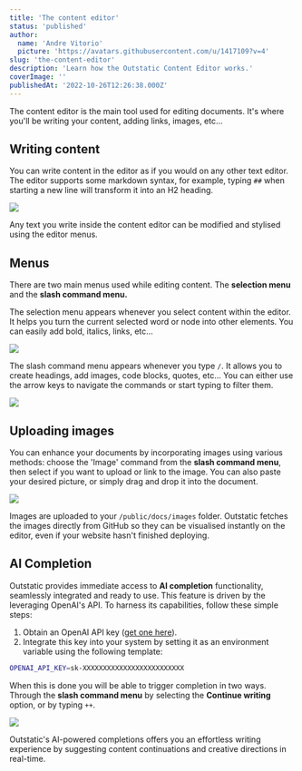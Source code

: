 ```yaml
---
title: 'The content editor'
status: 'published'
author:
  name: 'Andre Vitorio'
  picture: 'https://avatars.githubusercontent.com/u/1417109?v=4'
slug: 'the-content-editor'
description: 'Learn how the Outstatic Content Editor works.'
coverImage: ''
publishedAt: '2022-10-26T12:26:38.000Z'
---
```


The content editor is the main tool used for editing documents. It's where you'll be writing your content, adding links, images, etc…

## Writing content

You can write content in the editor as if you would on any other text editor. The editor supports some markdown syntax, for example, typing `##` when starting a new line will transform it into an H2 heading.

![](/docs/images/markdown-example-c4MT.gif)

Any text you write inside the content editor can be modified and stylised using the editor menus.

## Menus

There are two main menus used while editing content. The **selection menu** and the **slash command menu.**

The selection menu appears whenever you select content within the editor. It helps you turn the current selected word or node into other elements. You can easily add bold, italics, links, etc…

![](/docs/images/selection-menu-2-Y2MD.gif)

The slash command menu appears whenever you type `/`. It allows you to create headings, add images, code blocks, quotes, etc... You can either use the arrow keys to navigate the commands or start typing to filter them.

![](/docs/images/slash-command-ex-U1MD.gif)

## Uploading images

You can enhance your documents by incorporating images using various methods: choose the 'Image' command from the **slash command menu**, then select if you want to upload or link to the image. You can also paste your desired picture, or simply drag and drop it into the document.

![](/docs/images/cleanshot-2023-10-20-at-23.07.12-2x-MzNz.png)

Images are uploaded to your `/public/docs/images` folder. Outstatic fetches the images directly from GitHub so they can be visualised instantly on the editor, even if your website hasn't finished deploying.

## AI Completion

Outstatic provides immediate access to **AI completion** functionality, seamlessly integrated and ready to use. This feature is driven by the leveraging OpenAI's API. To harness its capabilities, follow these simple steps:

1. Obtain an OpenAI API key ([get one here](https://platform.openai.com/account/api-keys)).
2. Integrate this key into your system by setting it as an environment variable using the following template:

```bash
OPENAI_API_KEY=sk-XXXXXXXXXXXXXXXXXXXXXXXXX
```

When this is done you will be able to trigger completion in two ways. Through the **slash command menu** by selecting the **Continue writing** option, or by typing `++`.

![](/docs/images/ai-autocomplete-Q2Mj.gif)

Outstatic's AI-powered completions offers you an effortless writing experience by suggesting content continuations and creative directions in real-time.
